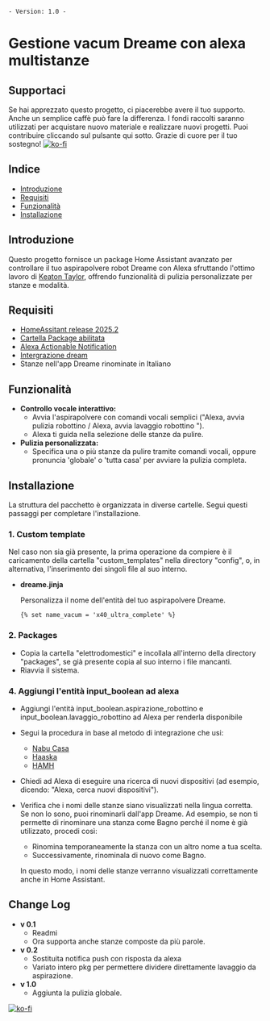 `- Version: 1.0 -`

# Gestione vacum Dreame con alexa multistanze

## Supportaci

Se hai apprezzato questo progetto, ci piacerebbe avere il tuo supporto. Anche un semplice caffè può fare la differenza.
I fondi raccolti saranno utilizzati per acquistare nuovo materiale e realizzare nuovi progetti. Puoi contribuire cliccando sul pulsante qui sotto.
Grazie di cuore per il tuo sostegno!
[![ko-fi](https://ko-fi.com/img/githubbutton_sm.svg)](https://ko-fi.com/M4M1MI00I)

## Indice

- [Introduzione](#introduzione)
- [Requisiti](#requisiti)
- [Funzionalità](#funzionalità)
- [Installazione](#installazione)

## Introduzione

Questo progetto fornisce un package Home Assistant avanzato per controllare il tuo aspirapolvere robot Dreame con Alexa sfruttando l'ottimo lavoro di [Keaton Taylor](https://github.com/keatontaylor/alexa-actions), offrendo funzionalità di pulizia personalizzate per stanze e modalità.

## Requisiti

- [HomeAssitant release 2025.2](https://www.home-assistant.io/blog/2025/02/05/release-20252/)
- [Cartella Package abilitata](https://www.home-assistant.io/docs/configuration/packages/)
- [Alexa Actionable Notification](https://indomus.it/progetti/home-assistant-e-le-notifiche-azionabili-di-amazon-alexa/)
- [Intergrazione dream](https://github.com/Tasshack/dreame-vacuum/tree/dev)
- Stanze nell'app Dreame rinominate in Italiano

## Funzionalità

- **Controllo vocale interattivo:**
  - Avvia l'aspirapolvere con comandi vocali semplici ("Alexa, avvia pulizia robottino / Alexa, avvia lavaggio robottino ").
  - Alexa ti guida nella selezione delle stanze da pulire.
- **Pulizia personalizzata:**
  - Specifica una o più stanze da pulire tramite comandi vocali, oppure pronuncia 'globale' o 'tutta casa' per avviare la pulizia completa.

## Installazione

La struttura del pacchetto è organizzata in diverse cartelle. Segui questi passaggi per completare l'installazione.

### 1. **Custom template**

Nel caso non sia già presente, la prima operazione da compiere è il caricamento della cartella "custom_templates" nella directory "config", o, in alternativa, l'inserimento dei singoli file al suo interno.

- **dreame.jinja**

  Personalizza il nome dell'entità del tuo aspirapolvere Dreame.

  ```jinja
  {% set name_vacum = 'x40_ultra_complete' %}
  ```

### 2. Packages

- Copia la cartella "elettrodomestici" e incollala all'interno della directory "packages", se già presente copia al suo interno i file mancanti.
- Riavvia il sistema.

### 4. Aggiungi l'entità input_boolean ad alexa

- Aggiungi l'entità input_boolean.aspirazione_robottino e input_boolean.lavaggio_robottino ad Alexa per renderla disponibile
- Segui la procedura in base al metodo di integrazione che usi:

  - [Nabu Casa](https://www.nabucasa.com/)
  - [Haaska](https://indomus.it/guide/integrare-gratuitamente-amazon-echo-alexa-con-home-assistant-via-haaska-e-aws/)
  - [HAMH](https://indomus.it/componenti/home-assistant-matter-hub-aka-hamh/)
- Chiedi ad Alexa di eseguire una ricerca di nuovi dispositivi (ad esempio, dicendo: "Alexa, cerca nuovi dispositivi").
- Verifica che i nomi delle stanze siano visualizzati nella lingua corretta.
Se non lo sono, puoi rinominarli dall'app Dreame. Ad esempio, se non ti permette di rinominare una stanza come Bagno perché il nome è già utilizzato, procedi così:

  - Rinomina temporaneamente la stanza con un altro nome a tua scelta.
  - Successivamente, rinominala di nuovo come Bagno.

  In questo modo, i nomi delle stanze verranno visualizzati correttamente anche in Home Assistant.

## Change Log

- **v 0.1**
  - Readmi
  - Ora supporta anche stanze composte da più parole.
- **v 0.2**
  - Sostituita notifica push con risposta da alexa
  - Variato intero pkg per permettere dividere direttamente lavaggio da aspirazione.
- **v 1.0**
  - Aggiunta la pulizia globale.

[![ko-fi](https://ko-fi.com/img/githubbutton_sm.svg)](https://ko-fi.com/M4M1MI00I)